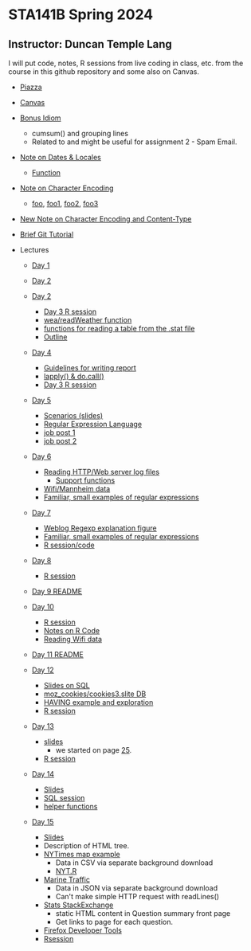 #  STA141B Spring 2024
## Instructor: Duncan Temple Lang

I will put code, notes, R sessions from live coding in class, etc. from the course in this github repository and some also on Canvas.


+ [Piazza](https://piazza.com/class/lufnnjs0ub36ht)

+ [Canvas](https://canvas.ucdavis.edu/courses/877218)


+ [Bonus Idiom](Lectures/Day7/cumsum.md)
   + cumsum() and grouping lines
   + Related to and might be useful for assignment 2 - Spam Email.

+ [Note on Dates & Locales](Docs/locale.md)
   + [Function](Docs/locale.R)
   
+ [Note on Character Encoding](Docs/CharacterEncoding.md)
   + [foo](Docs/foo), [foo1](Docs/foo1), [foo2](Docs/foo2), [foo3](Docs/foo3)
   
+ [New Note on Character Encoding and Content-Type](Docs/CharacterEncoding3.md)
   
+ [Brief Git Tutorial](GitBasics.md)

+ Lectures
     + [Day 1](Lectures/Day1)
     + [Day 2](Lectures/Day2)
     + [Day 2](Lectures/Day3)
         + [Day 3 R session](Lectures/Day3/Rsession_day3.txt)		 
		 + [wea/readWeather function](Lectures/Day3/wea.R)
		 + [functions for reading a table from the .stat file](Lectures/Day3/stat.R)
		 + [Outline](Lectures/Day3/Outline.md)
     + [Day 4](Lectures/Day4)	 
	     + [Guidelines for writing report](Lectures/Day4/StructureOfReport.md)
         + [lapply() & do.call()](Lectures/Day4/lapply_do.call.md)
         + [Day 3 R session](Lectures/Day4/Day4Rsession.txt)
     + [Day 5](Lectures/Day5)
	     + [Scenarios (slides)](Lectures/Day5/Examples.html)
	     + [Regular Expression Language](Lectures/Day5/Regexp.html)		 
         + [job post 1](Lectures/Day5/jobPost.md)
         + [job post 2](Lectures/Day5/jobPost2.md)		 

     + [Day 6](Lectures/Day6)
	     + [Reading HTTP/Web server log files](Lectures/Day6/weblog.md)
            + [Support functions](Lectures/Day6/weblogFun.R)
         + [Wifi/Mannheim data]()
 	     + [Familiar, small examples of regular expressions](Lectures/Day5/examples.md)

     + [Day 7](Lectures/Day7) 
	     + [Weblog Regexp explanation figure](Lectures/Day7/weblog.pdf)
 	     + [Familiar, small examples of regular expressions](Lectures/Day5/examples.md)         
	     + [R session/code](Lectures/Day7/Day7.session)
     + [Day 8](Lectures/Day8)
	      + [R session](Lectures/Day8/Day8.rsession)
     + [Day 9 README](Lectures/Day9/README.md)
	 
     + [Day 10](Lectures/Day10)	 
	    + [R session](Lectures/Day10/Day10.Rsession)	 
	    + [Notes on R Code](Lectures/Day10/NotesRCodeAssignment1.md)	 		
	    + [Reading Wifi data](Lectures/Day10/wifi.R)	 		
     + [Day 11 README](Lectures/Day11/README.md)		
     + [Day 12](Lectures/Day12/)
         + [Slides on SQL](Lectures/Day11/dbms2.html)
         + [moz_cookies/cookies3.slite DB](Lectures/Day11/cookies3.sqlite)		 
         + [HAVING example and exploration](Lectures/Day11/havingEg.sql) 
         + [R session](Lectures/Day11/Day12.rsession)

     + [Day 13](Lectures/Day13)
	     + [slides](Lectures/Day11/dbms2.html)	 
		    + we started on page [25](Lectures/Day11/dbms2.html#25).
	     + [R session](Lectures/Day13/Rsession)
		 
     + [Day 14](Lectures/Day14)
	     + [Slides](Lectures/Day14/BBall.html)
	     + [SQL session](Lectures/Day14/SQLSession)		 
	     + [helper functions](Lectures/Day14/dbFuns.R)		 		 

     + [Day 15](Lectures/Day15)
         + [Slides](Lectures/Day15/slides.html)	 
		 + Description of HTML tree.
         + [NYTimes map example](https://www.nytimes.com/interactive/2015/05/03/upshot/the-best-and-worst-places-to-grow-up-how-your-area-compares.html)
		    + Data in CSV via separate background download			
            + [NYT.R](Lectures/Day15/NYT.R)
         + [Marine Traffic](https://www.marinetraffic.com/en/ais/home/centerx:-123.5/centery:36.9/zoom:10)
		    + Data in JSON via separate background download
			+ Can't make simple HTTP request with readLines()
         + [Stats StackExchange](https://stats.stackexchange.com)
		    + static HTML content in Question summary front page
			+ Get links to page for each question.
         + [Firefox Developer Tools](https://firefox-source-docs.mozilla.org/devtools-user/network_monitor/)			
         + [Rsession](Lectures/Day15/Rsession)			
		 
<!-- 
     + [Day 15](Lectures/Day15)

     + [Day 16](Lectures/Day16)
     + [Day 17](Lectures/Day17)
     + [Day 18](Lectures/Day18)
     + [Day 19](Lectures/Day19)
     + [Day 20](Lectures/Day20)


mdList(sprintf("[Day %d](Lectures/Day%d)", 7:20, 7:20), "     + ")
-->
    
